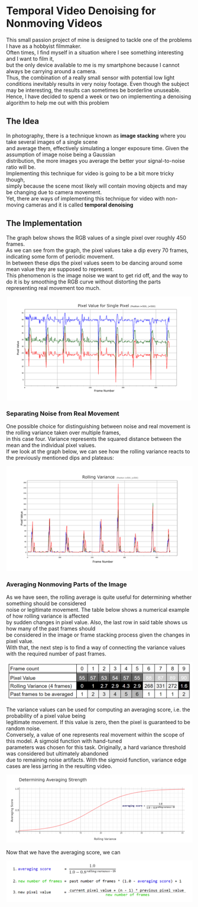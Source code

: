 # Temporal Video Denoising for Nonmoving Videos <br/>

This small passion project of mine is designed to tackle one of the problems I have as a hobbyist filmmaker.<br/>
Often times, I find myself in a situation where I see something interesting and I want to film it, <br/>
but the only device available to me is my smartphone because I cannot always be carrying around a camera. <br/>
Thus, the combination of a really small sensor with potential low light conditions inevitably results
in very noisy footage. Even though the subject may be interesting, the results can sometimes be borderline unuseable.<br/>
Hence, I have decided to spend a week or two on implementing a denoising algorithm to help me out with this problem <br/>

## The Idea

In photography, there is a technique known as **image stacking** where you take several images of a single scene <br/>
and average them, effectively simulating a longer exposure time. Given the assumption of image noise being a Gaussian <br/>
distribution, the more images you average the better your signal-to-noise ratio will be. <br/>
Implementing this technique for video is going to be a bit more tricky though, <br/>
simply because the scene most likely will contain moving objects and may be changing due to camera movement. <br/>
Yet, there are ways of implementing this technique for video with non-moving cameras and it is called **temporal denoising** <br/>

## The Implementation

The graph below shows the RGB values of a single pixel over roughly 450 frames. <br/>
As we can see from the graph, the pixel values take a dip every 70 frames, indicating some form of periodic movement. <br/>
In between these dips the pixel values seem to be dancing around some mean value they are supposed to represent. <br/>
This phenomenon is the image noise we want to get rid off, and the way to do it is by smoothing the RGB curve without
distorting the parts representing real movement too much. <br/>

<p align="center">
  <img src="https://github.com/AlexRiepenhausen/TemporalVideoDenoising/blob/master/graphics/pixelvals.png" width="500">
</p>

### Separating Noise from Real Movement

One possible choice for distinguishing between noise and real movement is the rolling variance taken over multiple frames, <br/>
in this case four. Variance represents the squared distance between the mean and the individual pixel values. <br/>
If we look at the graph below, we can see how the rolling variance reacts to the previously mentioned dips and plateaus: <br/>

![alt text](https://github.com/AlexRiepenhausen/TemporalVideoDenoising/blob/master/graphics/variance_four_frames.png)

### Averaging Nonmoving Parts of the Image

As we have seen, the rolling average is quite useful for determining whether something should be considered <br/>
noise or legitimate movement. The table below shows a numerical example of how rolling variance is affected <br/>
by sudden changes in pixel value. Also, the last row in said table shows us how many of the past frames should <br/>
be considered in the image or frame stacking process given the changes in pixel value. <br/>
With that, the next step is to find a way of connecting the variance values with the required number of past frames. <br/>

![alt text](https://github.com/AlexRiepenhausen/TemporalVideoDenoising/blob/master/graphics/pixelvalues.png)

The variance values can be used for computing an averaging score, i.e. the probability of a pixel value being <br/>
legitimate movement. If this value is zero, then the pixel is guaranteed to be random noise. <br/>
Conversely, a value of one represents real movement within the scope of this model. A sigmoid function with hand-tuned <br/>
parameters was chosen for this task. Originally, a hard variance threshold was considered but ultimately abandoned <br/>
due to remaining noise artifacts. With the sigmoid function, variance edge cases are less jarring in the resulting video. <br/>

![alt text](https://github.com/AlexRiepenhausen/TemporalVideoDenoising/blob/master/graphics/determining_avg_strength.png)

Now that we have the averaging score, we can 

![alt text](https://github.com/AlexRiepenhausen/TemporalVideoDenoising/blob/master/graphics/calculation.png)

